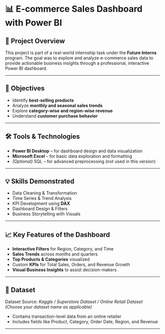 # 📊 E-commerce Sales Dashboard with Power BI

## 📁 Project Overview

This project is part of a real-world internship task under the **Future Interns** program. The goal was to explore and analyze e-commerce sales data to provide actionable business insights through a professional, interactive Power BI dashboard.

---

## 🎯 Objectives

- Identify **best-selling products**
- Analyze **monthly and seasonal sales trends**
- Explore **category-wise and region-wise revenue**
- Understand **customer purchase behavior**

---

## 🛠️ Tools & Technologies

- **Power BI Desktop** – for dashboard design and data visualization  
- **Microsoft Excel** – for basic data exploration and formatting  
- *(Optional)* SQL – for advanced preprocessing (not used in this version)

---

## 💡 Skills Demonstrated

- Data Cleaning & Transformation  
- Time Series & Trend Analysis  
- KPI Development using **DAX**  
- Dashboard Design & Filters  
- Business Storytelling with Visuals

---

## 📈 Key Features of the Dashboard

- **Interactive Filters** for Region, Category, and Time  
- **Sales Trends** across months and quarters  
- **Top Products & Categories** visualized  
- Custom **KPIs** for Total Sales, Orders, and Revenue Growth  
- **Visual Business Insights** to assist decision-makers

---

## 🧾 Dataset

Dataset Source: *Kaggle / Superstore Dataset / Online Retail Dataset*  
*(Choose your dataset name as applicable)*  
- Contains transaction-level data from an online retailer  
- Includes fields like Product, Category, Order Date, Region, and Revenue

---

